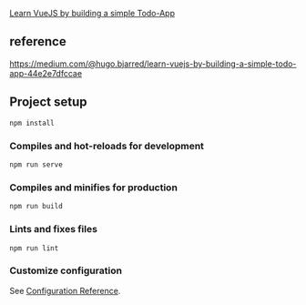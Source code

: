 [Learn VueJS by building a simple Todo-App](https://medium.com/@hugo.bjarred/learn-vuejs-by-building-a-simple-todo-app-44e2e7dfccae)

## reference
https://medium.com/@hugo.bjarred/learn-vuejs-by-building-a-simple-todo-app-44e2e7dfccae

## Project setup
```
npm install
```

### Compiles and hot-reloads for development
```
npm run serve
```

### Compiles and minifies for production
```
npm run build
```

### Lints and fixes files
```
npm run lint
```

### Customize configuration
See [Configuration Reference](https://cli.vuejs.org/config/).

